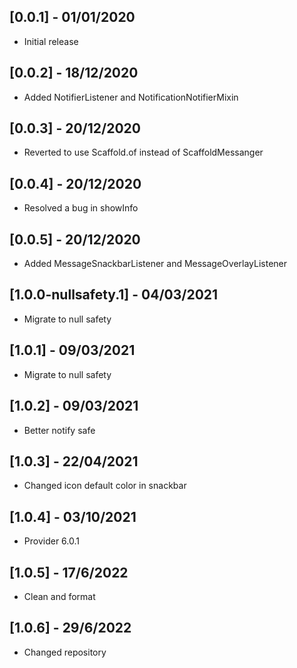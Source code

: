 ## [0.0.1] - 01/01/2020
* Initial release

## [0.0.2] - 18/12/2020
* Added NotifierListener and NotificationNotifierMixin

## [0.0.3] - 20/12/2020
* Reverted to use Scaffold.of instead of ScaffoldMessanger

## [0.0.4] - 20/12/2020
* Resolved a bug in showInfo

## [0.0.5] - 20/12/2020
* Added MessageSnackbarListener and MessageOverlayListener

## [1.0.0-nullsafety.1] - 04/03/2021
* Migrate to null safety

## [1.0.1] - 09/03/2021
* Migrate to null safety

## [1.0.2] - 09/03/2021
* Better notify safe

## [1.0.3] - 22/04/2021
* Changed icon default color in snackbar

## [1.0.4] - 03/10/2021
* Provider 6.0.1

## [1.0.5] - 17/6/2022
* Clean and format

## [1.0.6] - 29/6/2022
* Changed repository
